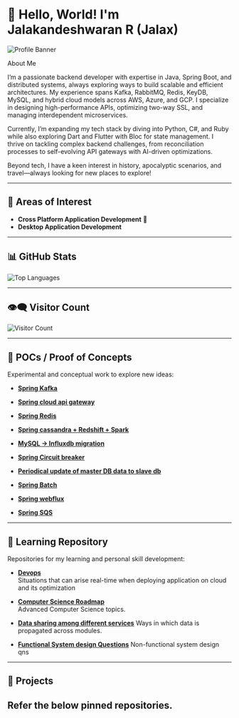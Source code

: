 # 👋 Hello, World! I'm Jalakandeshwaran R (Jalax)

![Profile Banner](https://i.giphy.com/media/v1.Y2lkPTc5MGI3NjExcm13bzlpMWQxYmxiczV1dXZycmR2Y25vaWFuZGU4dngxNzBtZnM1MiZlcD12MV9pbnRlcm5hbF9naWZfYnlfaWQmY3Q9Zw/iIqmM5tTjmpOB9mpbn/giphy.gif)

About Me

I’m a passionate backend developer with expertise in Java, Spring Boot, and distributed systems, always exploring ways to build scalable and efficient architectures. My experience spans Kafka, RabbitMQ, Redis, KeyDB, MySQL, and hybrid cloud models across AWS, Azure, and GCP. I specialize in designing high-performance APIs, optimizing two-way SSL, and managing interdependent microservices.

Currently, I’m expanding my tech stack by diving into Python, C#, and Ruby while also exploring Dart and Flutter with Bloc for state management. I thrive on tackling complex backend challenges, from reconciliation processes to self-evolving API gateways with AI-driven optimizations.

Beyond tech, I have a keen interest in history, apocalyptic scenarios, and travel—always looking for new places to explore!

---

## 🚀 Areas of Interest
- **Cross Platform Application Development** 📱
- **Desktop Application Development** 
---

## 📊 GitHub Stats
![Top Languages](https://github-readme-stats.vercel.app/api/top-langs/?username=DevJalax&theme=radical&hide_border=false&include_all_commits=true&count_private=true&layout=compact)

---

## 👁️‍🗨️ Visitor Count
![Visitor Count](https://profile-counter.glitch.me/DevJalax/count.svg)

---

## 🧪 POCs / Proof of Concepts
Experimental and conceptual work to explore new ideas:

- **[Spring Kafka](https://github.com/DevJalax/Apache-Kafka)**    
  
- **[Spring cloud api gateway](https://github.com/DevJalax/spring-cloud-api-gateway)**  
  
- **[Spring Redis](https://github.com/DevJalax/Spring-redis)**  
  
- **[Spring cassandra + Redshift + Spark](https://github.com/DevJalax/spring-boot-cassandra-redshift-spark)**  
  
- **[MySQL -> Influxdb migration](https://github.com/DevJalax/mysql-to-influxDB-migration)**  
  
- **[Spring Circuit breaker](https://github.com/DevJalax/Circuit-breaker-SB)**  
  
- **[Periodical update of master DB data to slave db](https://github.com/DevJalax/MasterSlaveSync)**  
  
- **[Spring Batch](https://github.com/DevJalax/Batch-Processor)**  
  
- **[Spring webflux](https://github.com/DevJalax/Spring-webflux)**

- **[Spring SQS](https://github.com/DevJalax/aws-sqs-spring)**
  
---

## 📘 Learning Repository
Repositories for my learning and personal skill development:

- **[Devops](https://github.com/DevJalax/Devops)**  
  Situations that can arise real-time when deploying application on cloud and its optimization  

- **[Computer Science Roadmap](https://roadmap.sh/r/computer-science-mastery-faebe)**  
  Advanced Computer Science topics. 
  
- **[Data sharing among different services](https://github.com/DevJalax/data-sharing-among-microservices)**
     Ways in which data is propagated across modules.

- **[Functional System design Questions](https://github.com/DevJalax/System-design)** 
     Non-functional system design qns
---

## 📂 Projects

Refer the below pinned repositories.
---
